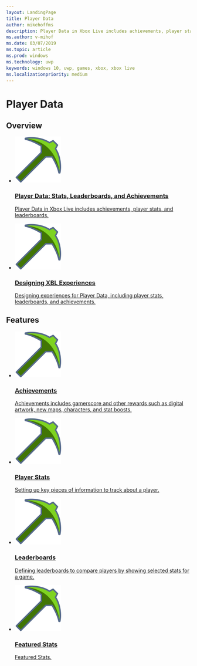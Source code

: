 ```yaml
---
layout: LandingPage
title: Player Data
author: mikehoffms
description: Player Data in Xbox Live includes achievements, player stats, and leaderboards.
ms.author: v-mihof
ms.date: 03/07/2019
ms.topic: article
ms.prod: windows
ms.technology: uwp
keywords: windows 10, uwp, games, xbox, xbox live
ms.localizationpriority: medium
---
```


<h1>Player Data</h1>

<p>
</p>


<h2>Overview</h2>
<ul class="cardsF panelContent cols cols2">
    <li>
        <a href="data-platform-for-stats-leaderboards-achievements.md">
        <div class="cardSize">
            <div class="cardPadding">
                <div class="card">
                    <div class="cardImageOuter">
                        <div class="cardImage">
                            <img src="../images/common/xbl_i_data-mining.svg" alt="Player Data" />
                        </div>
                    </div>
                    <div class="cardText">
                        <h3>Player Data: Stats, Leaderboards, and Achievements</h3>
                        <p>Player Data in Xbox Live includes achievements, player stats, and leaderboards.</p>
                    </div>
                </div>
            </div>
        </div>
        </a>
    </li>
    <li>
        <a href="designing-xbox-live-experiences.md">
        <div class="cardSize">
            <div class="cardPadding">
                <div class="card">
                    <div class="cardImageOuter">
                        <div class="cardImage">
                            <img src="../images/common/xbl_i_data-mining.svg" alt="Player Data" />
                        </div>
                    </div>
                    <div class="cardText">
                        <h3>Designing XBL Experiences</h3>
                        <p>Designing experiences for Player Data, including player stats, leaderboards, and achievements.</p>
                    </div>
                </div>
            </div>
        </div>
        </a>
    </li>
</ul>

<h2>Features</h2>
<ul class="cardsF panelContent cols cols2">
    <li>
        <a href="../achievements-2017/achievements.md">
        <div class="cardSize">
            <div class="cardPadding">
                <div class="card">
                    <div class="cardImageOuter">
                        <div class="cardImage">
                            <img src="../images/common/xbl_i_data-mining.svg" alt="Player Data" />
                        </div>
                    </div>
                    <div class="cardText">
                        <h3>Achievements</h3>
                        <p>Achievements includes gamerscore and other rewards such as digital artwork, new maps, characters, and stat boosts.</p>
                    </div>
                </div>
            </div>
        </div>
        </a>
    </li>
    <li>
        <a href="../leaderboards-and-stats-2017/player-stats.md">
        <div class="cardSize">
            <div class="cardPadding">
                <div class="card">
                    <div class="cardImageOuter">
                        <div class="cardImage">
                            <img src="../images/common/xbl_i_data-mining.svg" alt="Player Data" />
                        </div>
                    </div>
                    <div class="cardText">
                        <h3>Player Stats</h3>
                        <p>Setting up key pieces of information to track about a player.</p>
                    </div>
                </div>
            </div>
        </div>
        </a>
    </li>
    <li>
        <a href="../leaderboards-and-stats-2017/leaderboards.md">
        <div class="cardSize">
            <div class="cardPadding">
                <div class="card">
                    <div class="cardImageOuter">
                        <div class="cardImage">
                            <img src="../images/common/xbl_i_data-mining.svg" alt="Player Data" />
                        </div>
                    </div>
                    <div class="cardText">
                        <h3>Leaderboards</h3>
                        <p>Defining leaderboards to compare players by showing selected stats for a game.</p>
                    </div>
                </div>
            </div>
        </div>
        </a>
    </li>
    <li>
        <a href="../features/data/featured-stats/index.md">
        <div class="cardSize">
            <div class="cardPadding">
                <div class="card">
                    <div class="cardImageOuter">
                        <div class="cardImage">
                            <img src="../images/common/xbl_i_data-mining.svg" alt="Player Data" />
                        </div>
                    </div>
                    <div class="cardText">
                        <h3>Featured Stats</h3>
                        <p>Featured Stats.</p>
                    </div>
                </div>
            </div>
        </div>
        </a>
    </li>
</ul>
